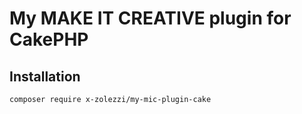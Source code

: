 # My MAKE IT CREATIVE plugin for CakePHP

## Installation

```
composer require x-zolezzi/my-mic-plugin-cake
```
